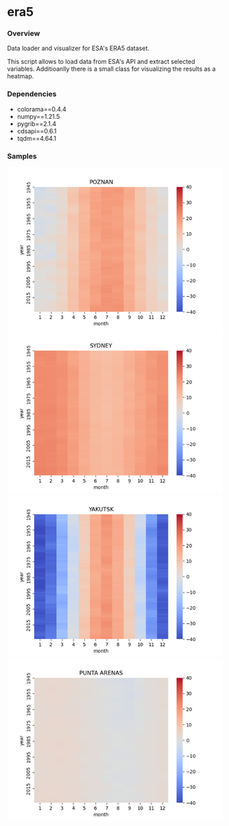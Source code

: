# era5

### Overview

Data loader and visualizer for ESA's ERA5 dataset.

This script allows to load data from ESA's API and extract selected variables. Additioanlly there is a small class for visualizing the results as a heatmap.

### Dependencies
- colorama==0.4.4
- numpy==1.21.5
- pygrib==2.1.4
- cdsapi==0.6.1
- tqdm==4.64.1

### Samples

![sample_0](./samples/poznan.png)
![sample_1](./samples/sydney.png)
![sample_3](./samples/yakutsk.png)
![sample_4](./samples/punta_arenas.png)